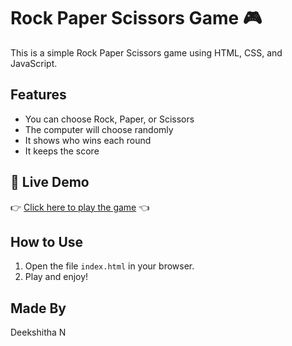# Rock Paper Scissors Game 🎮

This is a simple Rock Paper Scissors game using HTML, CSS, and JavaScript.

## Features
- You can choose Rock, Paper, or Scissors
- The computer will choose randomly
- It shows who wins each round
- It keeps the score

## 🚀 Live Demo
👉 [Click here to play the game](https://deeksha765.github.io/rock-paper-scissor/) 👈

## How to Use
1. Open the file `index.html` in your browser.
2. Play and enjoy!

## Made By
Deekshitha N
